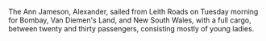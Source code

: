   The Ann Jameson, Alexander, sailed from Leith Roads on Tuesday morning for Bombay, Van Diemen's Land, and New South Wales, with a full cargo, between twenty and thirty passengers, consisting mostly of young ladies.  